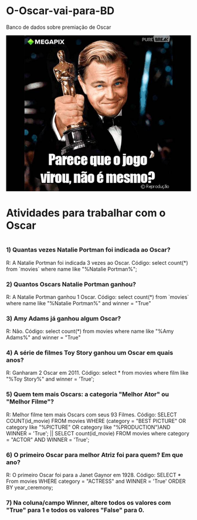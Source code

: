 # O-Oscar-vai-para-BD
Banco de dados sobre premiação de Oscar

<img src = "https://github.com/DevGuiMuniz/O-Oscar-vai-para-BD/blob/main/oscar.jpg">

<h1>Atividades para trabalhar com o Oscar<h1/>
  
  <h3> 1) Quantas vezes Natalie Portman foi indicada ao Oscar? </h3>

  <p>R: A Natalie Portman foi indicada 3 vezes ao Oscar.
    Código: select count(*) from `movies` where name like "%Natalie  Portman%";</p>
  
  <h3>2) Quantos Oscars Natalie Portman ganhou?</h3>
  
  <p> R: A Natalie Portman ganhou 1 Oscar. Código: select count(*) from `movies` where name like "%Natalie Portman%" and winner = "True" </p>
  
  <h3>3) Amy Adams já ganhou algum Oscar? </h3>
  
  <p>R: Não. Código: select count(*) from movies where name like "%Amy Adams%" and winner = "True" </p>
  
  <h3> 4) A série de filmes Toy Story ganhou um Oscar em quais anos? </h3>

  <p> R: Ganharam 2 Oscar em 2011. Código: select * from movies where film like "%Toy Story%" and winner = 'True';</p>
  
  <h3>5) Quem tem mais Oscars: a categoria "Melhor Ator" ou "Melhor Filme"?</h3>
  
  <p> R: Melhor filme tem mais Oscars com seus 93 Filmes. Código: SELECT COUNT(id_movie) FROM movies WHERE (category = "BEST PICTURE" OR category like "%PICTURE" OR category like "%PRODUCTION")AND WINNER = 'True'; ||  SELECT count(id_movie) FROM movies where category = "ACTOR" AND WINNER = 'True';  </p> 
  
  <h3> 6) O primeiro Oscar para melhor Atriz foi para quem? Em que ano? </h3>
  <p> R: O primeiro Oscar foi para a Janet Gaynor em 1928. Código: SELECT * From movies WHERE category = "ACTRESS" and WINNER = 'True' ORDER BY year_ceremony; 
 </p>
  
  <h3> 7) Na coluna/campo Winner, altere todos os valores com "True" para 1 e todos os valores "False" para 0.</h3>
    
    
    
    
    
    
    
    
    
